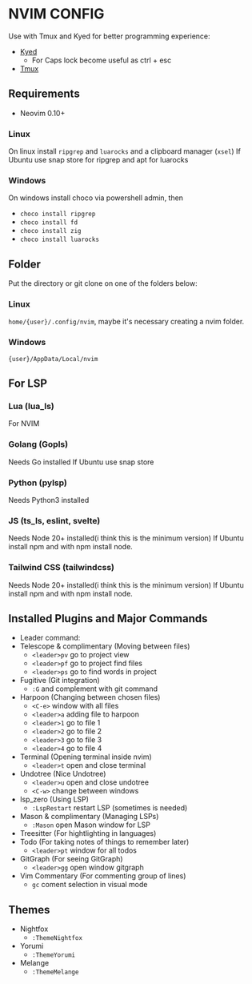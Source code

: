 # NVIM CONFIG

Use with Tmux and Kyed for better programming experience:
- [Kyed](https://github.com/rvaiya/keyd)
    - For Caps lock become useful as ctrl + esc
- [Tmux](https://github.com/Josney1223/tmux)

## Requirements
- Neovim 0.10+
### Linux
On linux install `ripgrep` and `luarocks` and a clipboard manager (`xsel`)
If Ubuntu use snap store for ripgrep and apt for luarocks
### Windows
On windows install choco via powershell admin, then 
 - `choco install ripgrep` 
 - `choco install fd`
 - `choco install zig`
 - `choco install luarocks`

## Folder
Put the directory or git clone on one of the folders below:
### Linux
`home/{user}/.config/nvim`, maybe it's necessary creating a nvim folder.
### Windows
`{user}/AppData/Local/nvim`

## For LSP
### Lua (lua_ls)
For NVIM
### Golang (Gopls)
Needs Go installed
If Ubuntu use snap store
### Python (pylsp)
Needs Python3 installed
### JS (ts_ls, eslint, svelte)
Needs Node 20+ installed(i think this is the minimum version) 
If Ubuntu install npm and with npm install node. 
### Tailwind CSS (tailwindcss)
Needs Node 20+ installed(i think this is the minimum version) 
If Ubuntu install npm and with npm install node. 

## Installed Plugins and Major Commands
- Leader command: ` `
- Telescope & complimentary (Moving between files)
    - `<leader>pv` go to project view
    - `<leader>pf` go to project find files
    - `<leader>ps` go to find words in project
- Fugitive (Git integration)
    - `:G` and complement with git command
- Harpoon (Changing between chosen files) 
    - `<C-e>` window with all files 
    - `<leader>a` adding file to harpoon
    - `<leader>1` go to file 1 
    - `<leader>2` go to file 2
    - `<leader>3` go to file 3
    - `<leader>4` go to file 4
- Terminal (Opening terminal inside nvim)
    - `<leader>t` open and close terminal
- Undotree (Nice Undotree) 
    - `<leader>u` open and close undotree 
    - `<C-w>` change between windows
- lsp_zero (Using LSP)
    - `:LspRestart` restart LSP (sometimes is needed)
- Mason & complimentary (Managing LSPs)
    - `:Mason` open Mason window for LSP
- Treesitter (For hightlighting in languages) 
- Todo (For taking notes of things to remember later) 
    - `<leader>pt` window for all todos
- GitGraph (For seeing GitGraph) 
    - `<leader>gg` open window gitgraph
- Vim Commentary (For commenting group of lines)
    - `gc` coment selection in visual mode

## Themes
- Nightfox
    - `:ThemeNightfox`
- Yorumi
    - `:ThemeYorumi`
- Melange
    - `:ThemeMelange`
